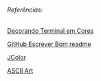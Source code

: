 



###### Referências:

[Decorando Terminal em Cores](https://www.alura.com.br/artigos/decorando-terminal-cores-emojis)

[GitHub Escrever Bom readme](https://www.alura.com.br/artigos/escrever-bom-readme)

[JColor](https://github.com/dialex/JColor)

[ASCII Art](https://www.ascii-art-generator.org/)

[](https://manytools.org/hacker-tools/convert-images-to-ascii-art/)

[](https://patorjk.com/software/taag/#p=display&f=Graffiti&t=Type%20Something%20)

[](https://viacep.com.br/modulos_e_pacotes/)

